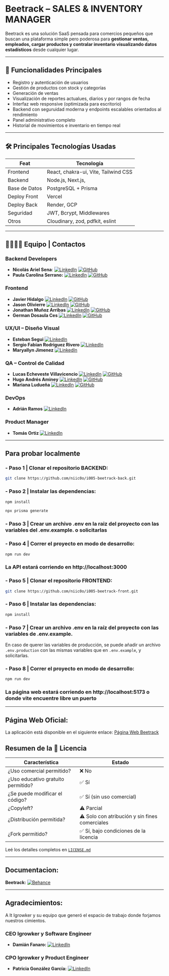 # Beetrack – SALES & INVENTORY MANAGER

Beetrack es una solución SaaS pensada para comercios pequeños que buscan una plataforma simple pero poderosa para
**gestionar ventas, empleados, cargar productos y contralar inventario visualizando datos estadísticos** desde cualquier lugar.

---

## 🚀 Funcionalidades Principales

- Registro y autenticación de usuarios
- Gestión de productos con stock y categorías
- Generación de ventas
- Visualización de reportes actualues, diarios y por rangos de fecha
- Interfaz web responsive (optimizada para escritorio)
- Backend con seguruidad moderna y endpoints escalables orientados al rendimiento
- Panel administrativo completo
- Historial de movimientos e inventario en tiempo real

---

## 🛠️ Principales Tecnologías Usadas

| Feat          | Tecnología                           |
| ------------- | ------------------------------------ |
| Frontend      | React, chakra-ui, Vite, Tailwind CSS |
| Backend       | Node.js, Next.js,                    |
| Base de Datos | PostgreSQL + Prisma                  |
| Deploy Front  | Vercel                               |
| Deploy Back   | Render, GCP                          |
| Seguridad     | JWT, Bcrypt, Middlewares             |
| Otros         | Cloudinary, zod, pdfkit, eslint      |

---

## 👨‍💻👩‍💻 Equipo | Contactos

### Backend Developers

- **Nicolás Ariel Sena**:
  [![LinkedIn](https://img.shields.io/badge/LinkedIn-Nicolas_Sena-blue?style=for-the-badge&logo=linkedin)](https://www.linkedin.com/in/nicosena10/)
  [![GitHub](https://img.shields.io/badge/GitHub-Nicolas_Sena-black?style=for-the-badge&logo=github)](https://github.com/niic0o/)
- **Paula Carolina Serrano:**
  [![LinkedIn](https://img.shields.io/badge/LinkedIn-Carolina_Serrano-blue?style=for-the-badge&logo=linkedin)](https://www.linkedin.com/in/paula-carolina-serrano/)
  [![GitHub](https://img.shields.io/badge/GitHub-Carolina_Serrano-black?style=for-the-badge&logo=github)](https://github.com/CaroSerrano)

### Frontend

- **Javier Hidalgo** [![LinkedIn](https://img.shields.io/badge/LinkedIn-Javier_Hidalgo-blue?style=for-the-badge&logo=linkedin)](https://www.linkedin.com/in/javierhidalgodev/)
  [![GitHub](https://img.shields.io/badge/GitHub-Javier_Hidalgo-black?style=for-the-badge&logo=github)](https://github.com/javierhidalgodev)
- **Jason Olivierre** [![LinkedIn](https://img.shields.io/badge/LinkedIn-Jason_Olivierre-blue?style=for-the-badge&logo=linkedin)](https://www.linkedin.com/in/jason-ollivierre/)
  [![GitHub](https://img.shields.io/badge/GitHub-Jason_Olivierre-black?style=for-the-badge&logo=github)](https://github.com/GuyFawkess)
- **Jonathan Muñoz Arribas** [![LinkedIn](https://img.shields.io/badge/LinkedIn-Jonathan_Muñoz-blue?style=for-the-badge&logo=linkedin)](https://www.linkedin.com/in/jomuarribas/)
  [![GitHub](https://img.shields.io/badge/GitHub-Jonathan_Muñoz-black?style=for-the-badge&logo=github)](https://github.com/jomuarribas)
- **German Dosaula Ces** [![LinkedIn](https://img.shields.io/badge/LinkedIn-German_Dosaula-blue?style=for-the-badge&logo=linkedin)](https://www.linkedin.com/in/german-dosaula-ces/)
  [![GitHub](https://img.shields.io/badge/GitHub-German_Dosaula-black?style=for-the-badge&logo=github)](https://github.com/germandosaula)

### UX/UI – Diseño Visual

- **Esteban Segui** [![LinkedIn](https://img.shields.io/badge/LinkedIn-Esteban_Segui-blue?style=for-the-badge&logo=linkedin)](https://www.linkedin.com/in/esteban-madison-segui-6ba197208/)
- **Sergio Fabian Rodriguez Rivero** [![LinkedIn](https://img.shields.io/badge/LinkedIn-Sergio_Rivero-blue?style=for-the-badge&logo=linkedin)](https://www.linkedin.com/in/sfarori/)
- **Maryallyn Jimenez** [![LinkedIn](https://img.shields.io/badge/LinkedIn-Maryallyn_Jimenez-blue?style=for-the-badge&logo=linkedin)](https://www.linkedin.com/in/maryallyn-jimenez-32258b148/)

### QA – Control de Calidad

- **Lucas Echeveste Villavicencio** [![LinkedIn](https://img.shields.io/badge/LinkedIn-Lucas_Echeveste_Villavicencio-blue?style=for-the-badge&logo=linkedin)](https://www.linkedin.com/in/lucas-echeveste-villavicencio/)
  [![GitHub](https://img.shields.io/badge/GitHub-Lucas_Echeveste_Villavicencio-black?style=for-the-badge&logo=github)](https://github.com/lucasecheveste2)
- **Hugo Andrés Aminey** [![LinkedIn](https://img.shields.io/badge/LinkedIn-Hugo_Andres_Aminey-blue?style=for-the-badge&logo=linkedin)](https://www.linkedin.com/in/haminey/)
  [![GitHub](https://img.shields.io/badge/GitHub-Hugo_Andres_Aminey-black?style=for-the-badge&logo=github)](https://github.com/haminey7)
- **Mariana Ludueña** [![LinkedIn](https://img.shields.io/badge/LinkedIn-Mariana_Ludueña-blue?style=for-the-badge&logo=linkedin)](https://www.linkedin.com/in/mariana-ludue%C3%B1a-qa-tester-engineer/)
  [![GitHub](https://img.shields.io/badge/GitHub-Mariana_Ludueña-black?style=for-the-badge&logo=github)](https://github.com/marianaluduena)

### DevOps

- **Adrián Ramos** [![LinkedIn](https://img.shields.io/badge/LinkedIn-Adrian_Ramos-blue?style=for-the-badge&logo=linkedin)](https://www.linkedin.com/in/aramos20/)

### Product Manager

- **Tomás Ortiz** [![LinkedIn](https://img.shields.io/badge/LinkedIn-Tomás_Ortiz-blue?style=for-the-badge&logo=linkedin)](https://www.linkedin.com/in/tomas-g-ortiz/)

---

## Para probar localmente

### - Paso 1 | Clonar el repositorio BACKEND:

```bash
git clone https://github.com/niic0o/i005-beetrack-back.git
```

### - Paso 2 | Instalar las dependencias:

```bash
npm install
```

```bash
npx prisma generate
```

### - Paso 3 | Crear un archivo .env en la raiz del proyecto con las variables del .env.example. o solicitarlas

### - Paso 4 | Correr el proyecto en modo de desarrollo:

```bash
npm run dev
```

### La API estará corriendo en http://localhost:3000

### - Paso 5 | Clonar el repositorio FRONTEND:

```bash
git clone https://github.com/niic0o/i005-beetrack-front.git
```

### - Paso 6 | Instalar las dependencias:

```bash
npm install
```

### - Paso 7 | Crear un archivo .env en la raíz del proyecto con las variables de .env.example.

En caso de querer las variables de producción, se puede añadir un archivo `.env.production` con las mismas variables que en `.env.example`, y solicitarlas.

### - Paso 8 | Correr el proyecto en modo de desarrollo:

```bash
npm run dev
```

### La página web estará corriendo en http://localhost:5173 o donde vite encuentre libre un puerto

---

## Página Web Oficial:

La aplicación está disponible en el siguiente enlace: [Página Web Beetrack](https://i005-beetrack-front.vercel.app/)

## Resumen de la 📄 Licencia

| Característica                     | Estado                                         |
| ---------------------------------- | ---------------------------------------------- |
| ¿Uso comercial permitido?          | ❌ No                                          |
| ¿Uso educativo gratuito permitido? | ✅ Sí                                          |
| ¿Se puede modificar el código?     | ✅ Sí (sin uso comercial)                      |
| ¿Copyleft?                         | ⚠️ Parcial                                     |
| ¿Distribución permitida?           | ⚠️ Solo con atribución y sin fines comerciales |
| ¿Fork permitido?                   | ✅ Sí, bajo condiciones de la licencia         |

Leé los detalles completos en [`LICENSE.md`](./LICENSE.md)

---

## Documentacion:

**Beetrack:** [![Behance](https://img.shields.io/badge/Behance-Beetrack_Case_Study-0057ff?style=for-the-badge&logo=behance)](https://www.behance.net/gallery/224509729/Beetrack-sales-inventory-manager-Case-Study)

---
## Agradecimientos:

A It Igrowker y su equipo que generó el espacio de trabajo donde forjamos nuestros cimientos.

### CEO Igrowker y Software Engineer

- **Damián Fanaro:** [![LinkedIn](https://img.shields.io/badge/LinkedIn-Damián_Fanaro-blue?style=for-the-badge&logo=linkedin)](https://www.linkedin.com/in/damianfanaro/)

### CPO Igrowker y Product Engineer

- **Patricia González García:** [![LinkedIn](https://img.shields.io/badge/LinkedIn-Patricia_Gonzalez_Garcia-blue?style=for-the-badge&logo=linkedin)](https://www.linkedin.com/in/patggarcia/)
